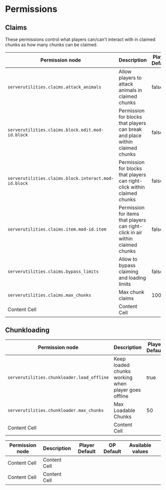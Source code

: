 # Permissions

## Claims
These permissions control what players can/can't interact with in claimed chunks as how many chunks can be claimed.

| Permission node                                      | Description                                                                    | Player Default | OP Default | Available values |
|------------------------------------------------------|--------------------------------------------------------------------------------|----------------|------------|------------------|
| `serverutilities.claims.attack_animals`              | Allow players to attack animals in claimed chunks                              | false          | true       | true/false       |
| `serverutilities.claims.block.edit.mod-id.block`     | Permission for blocks that players can break and place within claimed chunks   | false          | true       | true/false       |
| `serverutilities.claims.block.interact.mod-id.block` | Permission for blocks that players can right-click within claimed chunks       | false          | true       | true/false       |
| `serverutilities.claims.item.mod-id.item`            | Permission for items that players can right-click in air within claimed chunks | false          | true       | true/false       |
| `serverutilities.claims.bypass_limits`               | Allow to bypass claiming and loading limits                                    | false          | true       | true/false       |
| `serverutilities.claims.max_chunks`                  | Max chunk claims                                                               | 100            | 1000       | 0-30000          |
| Content Cell                                         | Content Cell                                                                   |                |            |                  |


## Chunkloading

| Permission node                                | Description                                         | Player Default | OP Default | Available values |
|------------------------------------------------|-----------------------------------------------------|----------------|------------|------------------|
| ```serverutilities.chunkloader.load_offline``` | Keep loaded chunks working when player goes offline | true           | true       | true/false       |
| `serverutilities.chunkloader.max_chunks`       | Max Loadable Chunks                                 | 50             | 64         | true/false       |
| Content Cell                                   | Content Cell                                        |                |            |                  |

| Permission node | Description  | Player Default | OP Default | Available values | |
|-----------------|--------------|----------------|------------|------------------|-|
| Content Cell    | Content Cell |                |            |                  | |
| Content Cell    | Content Cell |                |            |                  | |